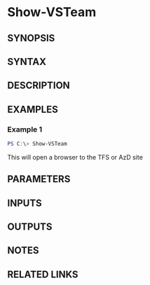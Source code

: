 <!-- #include "./common/header.md" -->

# Show-VSTeam

## SYNOPSIS

<!-- #include "./synopsis/Show-VSTeam.md" -->

## SYNTAX

## DESCRIPTION

<!-- #include "./synopsis/Show-VSTeam.md" -->

## EXAMPLES

### Example 1

```powershell
PS C:\> Show-VSTeam
```

This will open a browser to the TFS or AzD site

## PARAMETERS

## INPUTS

## OUTPUTS

## NOTES

<!-- #include "./common/prerequisites.md" -->

## RELATED LINKS

<!-- #include "./common/related.md" -->
